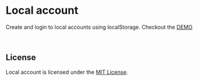 # Local account

Create and login to local accounts using localStorage. Checkout the [DEMO](https://kekontheworld.github.io)

<br>

## License
Local account is licensed under the [MIT License](https://mit-license.org/).